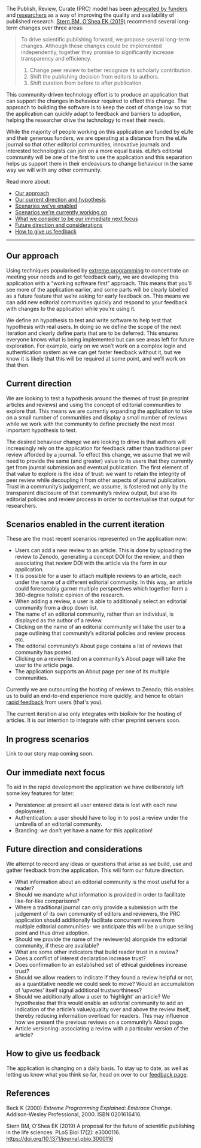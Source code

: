 The Publish, Review, Curate (PRC) model has been [advocated by funders](https://doi.org/10.1371/journal.pbio.3000116) and [researchers](https://elifesciences.org/inside-elife/e9091cea/peer-review-new-initiatives-to-enhance-the-value-of-elife-s-process) as a way of improving the quality and availability of published research. [Stern BM, O’Shea EK (2019)](#stern-oshea) recommend several long-term changes over three areas:

> To drive scientific publishing forward, we propose several long-term changes. Although these changes could be implemented independently, together they promise to significantly increase transparency and efficiency.
>
>1.  Change peer review to better recognize its scholarly contribution.
>2.  Shift the publishing decision from editors to authors.
>3.  Shift curation from before to after publication.

This community-driven technology effort is to produce an application that can support the changes in behaviour required to effect this change. The approach to building the software is to keep the cost of change low so that the application can quickly adapt to feedback and barriers to adoption, helping the researcher drive the technology to meet their needs.

While the majority of people working on this application are funded by eLife and their generous funders, we are operating at a distance from the eLife journal so that other editorial communities, innovative journals and interested technologists can join on a more equal basis. eLife’s editorial community will be one of the first to use the application and this separation helps us support them in their endeavours to change behaviour in the same way we will with any other community.

Read more about:

-   [Our approach](#our-approach)
-   [Our current direction and hypothesis](#current-direction)
-   [Scenarios we’ve enabled](#implemented-scenarios)
-   [Scenarios we’re currently working on](#current-scenarios)
-   [What we consider to be our immediate next focus](#next-focus)
-   [Future direction and considerations](#future-direction)
-   [How to give us feedback](#feedback)

---

## <a name="our-approach">Our approach</a>

Using techniques popularised by [extreme programming](#beck) to concentrate on meeting your needs and to get feedback early, we are developing this application with a “working software first” approach. This means that you’ll see more of the application earlier, and some parts will be clearly labelled as a future feature that we’re asking for early feedback on.
This means we can add new editorial communities quickly and respond to your feedback with changes to the application while you’re using it.

We define an hypothesis to test and write software to help test that hypothesis with real users. In doing so we define the scope of the next iteration and clearly define parts that are to be deferred. This ensures everyone knows what is being implemented but can see areas left for future exploration. For example, early on we won’t work on a complex login and authentication system as we can get faster feedback without it, but we know it is likely that this will be required at some point, and we’ll work on that then.

## <a name="current-direction">Current direction</a>

We are looking to test a hypothesis around the themes of trust (in preprint articles and reviews) and using the concept of editorial communities to explore that. This means we are currently expanding the application to take on a small number of communities and display a small number of reviews while we work with the community to define precisely the next most important hypothesis to test.

The desired behaviour change we are looking to drive is that authors will increasingly rely on the application for feedback rather than traditional peer review afforded by a journal. To effect this change, we assume that we will need to provide the same (and greater) value to its users that they currently get from journal submission and eventual publication. The first element of that value to explore is the idea of trust: we want to retain the integrity of peer review while decoupling it from other aspects of journal publication. Trust in a community’s judgement, we assume, is fostered not only by the transparent disclosure of that community’s review output, but also its editorial policies and review process in order to contextualise that output for researchers.

## <a name="implemented-scenarios">Scenarios enabled in the current iteration</a>

These are the most recent scenarios represented on the application now:

-   Users can add a new review to an article. This is done by uploading
    the review to Zenodo, generating a concept DOI for the review, and then
    associating that review DOI with the article via the form in our
    application.
-   It is possible for a user to attach multiple reviews to an article, each under the name of a different editorial community. In this way, an article could foreseeably garner multiple perspectives which together form a 360-degree holistic opinion of the research.
-   When adding a review, a user is able to additionally select an editorial community from a drop down list.
-   The name of an editorial community, rather than an individual, is displayed as the author of a review.
-   Clicking on the name of an editorial community will take the user to a page outlining that community’s editorial policies and review process etc.
-   The editorial community’s About page contains a list of reviews that community has posted.
-   Clicking on a review listed on a community’s About page will take the user to the article page.
-   The application supports an About page per one of its multiple communities.

Currently we are outsourcing the hosting of reviews to Zenodo; this
enables us to build an end-to-end experience more quickly, and hence to
obtain [rapid feedback](#feedback) from users (that's you).

The current iteration also only integrates with bioRxiv for the hosting
of articles. It is our intention to integrate with other preprint
servers soon.

## <a name="current-scenarios">In progress scenarios</a>

Link to our story map coming soon.

## <a name="next-focus">Our immediate next focus</a>

To aid in the rapid development the application we have deliberately
left some key features for later:

-   Persistence: at present all user entered data is lost with each new deployment.
-   Authentication: a user should have to log in to post a review under the umbrella of an editorial community.
-   Branding: we don't yet have a name for this application!

## <a name="future-direction">Future direction and considerations</a>

We attempt to record any ideas or questions that arise as we build, use and gather feedback from the application. This will form our future direction.

-   What information about an editorial community is the most useful for a reader?
-   Should we mandate what information is provided in order to facilitate like-for-like comparisons?
-   Where a traditional journal can only provide a submission with the judgement of its own community of editors and reviewers, the PRC application should additionally facilitate concurrent reviews from multiple editorial communities- we anticipate this will be a unique selling point and thus drive adoption.
-   Should we provide the name of the reviewer(s) alongside the editorial community, if these are available?
-   What are some other indicators that build reader trust in a review?
-   Does a conflict of interest declaration increase trust?
-   Does confirmation to an established set of ethical guidelines increase trust?
-   Should we allow readers to indicate if they found a review helpful or not, as a quantitative needle we could seek to move? Would an accumulation of ‘upvotes’ itself signal additional trustworthiness?
-   Should we additionally allow a user to ‘highlight’ an article? We hypothesise that this would enable an editorial community to add an indication of the article’s value/quality over and above the review itself, thereby reducing information overload for readers. This may influence how we present the previous reviews on a community’s About page.
-   Article versioning: associating a review with a particular version of the article?

## <a name="feedback">How to give us feedback</a>

The application is changing on a daily basis. To stay up to date, as well as letting us know what you think so far, head on over to our [feedback page](https://eepurl.com/g7qqcv).

## References

<a name="beck">Beck K (2000)</a> <i>Extreme Programming Explained: Embrace Change</i>.
Addison-Wesley Professional, 2000.
ISBN 0201616416.

<a name="stern-oshea">Stern BM, O’Shea EK (2019)</a> A proposal for the future of scientific publishing in the life sciences. PLoS Biol 17(2): e3000116. <https://doi.org/10.1371/journal.pbio.3000116>

